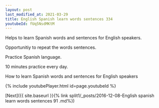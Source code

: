 ```yaml
---
layout: post
last_modified_at: 2021-03-29
title: English Spanish learn words sentences 334 
youtubeId: fUq5NsdMKtM
---
```

 
 
Helps to learn Spanish words and sentences for English speakers.

Opportunitiy to repeat the words sentences. 

Practice Spanish language. 
 
10 minutes practice every day. 
 
How to learn Spanish words and sentences for English speakers 
 
{% include youtubePlayer.html id=page.youtubeId %}
 
 
[Next]({{ site.baseurl }}{% link  split1/_posts/2016-12-08-English spanish learn words sentences 91 .md%})
 
